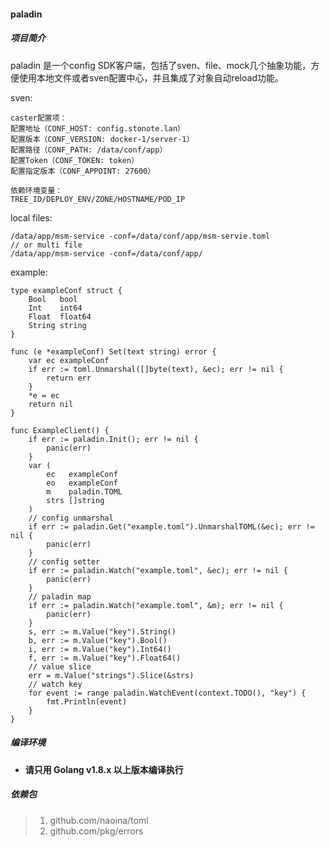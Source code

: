 #### paladin

##### 项目简介

paladin 是一个config SDK客户端，包括了sven、file、mock几个抽象功能，方便使用本地文件或者sven配置中心，并且集成了对象自动reload功能。

sven:
```
caster配置项：
配置地址（CONF_HOST: config.stonote.lan）
配置版本（CONF_VERSION: docker-1/server-1）
配置路径（CONF_PATH: /data/conf/app）
配置Token（CONF_TOKEN: token）
配置指定版本（CONF_APPOINT: 27600）

依赖环境变量：
TREE_ID/DEPLOY_ENV/ZONE/HOSTNAME/POD_IP
```
local files:
```
/data/app/msm-service -conf=/data/conf/app/msm-servie.toml
// or multi file
/data/app/msm-service -conf=/data/conf/app/

```
example:
```
type exampleConf struct {
	Bool   bool
	Int    int64
	Float  float64
	String string
}

func (e *exampleConf) Set(text string) error {
	var ec exampleConf
	if err := toml.Unmarshal([]byte(text), &ec); err != nil {
		return err
	}
	*e = ec
	return nil
}

func ExampleClient() {
	if err := paladin.Init(); err != nil {
		panic(err)
	}
	var (
		ec   exampleConf
		eo   exampleConf
		m    paladin.TOML
		strs []string
	)
	// config unmarshal
	if err := paladin.Get("example.toml").UnmarshalTOML(&ec); err != nil {
		panic(err)
	}
	// config setter
	if err := paladin.Watch("example.toml", &ec); err != nil {
        panic(err)
    }
	// paladin map
	if err := paladin.Watch("example.toml", &m); err != nil {
        panic(err)
    }
	s, err := m.Value("key").String()
	b, err := m.Value("key").Bool()
	i, err := m.Value("key").Int64()
	f, err := m.Value("key").Float64()
	// value slice
	err = m.Value("strings").Slice(&strs)
	// watch key
	for event := range paladin.WatchEvent(context.TODO(), "key") {
		fmt.Println(event)
	}
}
```

##### 编译环境

- **请只用 Golang v1.8.x 以上版本编译执行**

##### 依赖包

> 1. github.com/naoina/toml
> 2. github.com/pkg/errors
